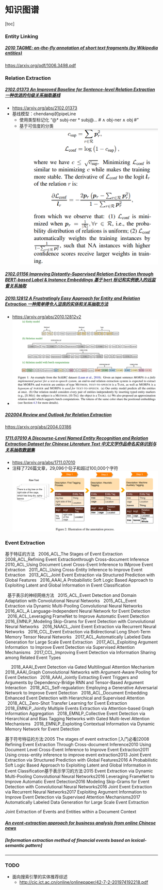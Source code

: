 # 知识图谱

[toc]

### Entity Linking
##### [2010 TAGME: on-the-fly annotation of short text fragments (by Wikipedia entities)](../resources/notes/d0001/kgel_2010_TAGME__on_the_fly_annotation_of_short_text_fragments_by_Wikipedia_entities.md)
https://arxiv.org/pdf/1006.3498.pdf

### Relation Extraction

##### [2102.01373 An Improved Baseline for Sentence-level Relation Extraction 一种改进的句级关系抽取基线](../resources/notes/d0001/kgre_2102.01373.md)
- https://arxiv.org/abs/2102.01373
- 基线模型：chendanqi的pipeLine
  - 使用类型标记化 “@* subj-ner * subj@... # ∧ obj-ner ∧ obj #”
  - 基于可信度的分类
  ![](../source/images/504250202101501604.png)

##### [2102.01156 Improving Distantly-Supervised Relation Extraction through BERT-based Label & Instance Embeddings 基于 bert 标记和实例嵌入的远监督关系抽取](../resources/notes/d0001/kgre_2102.01156.md)
##### [2010.12812 A Frustratingly Easy Approach for Entity and Relation Extraction 一种简单得令人沮丧的实体和关系抽取方法](../resources/notes/d0001/kgre_2020_2010.12812.md)
- https://arxiv.org/abs/2010.12812v2
- ![](../source/images/47192520214725250319.png)

##### [202004 Review and Outlook for Relation Extraction](../resources/notes/d0001/kgre_2020_Review_and_Outlook_for_Relation_Extraction.md)
https://arxiv.org/abs/2004.03186

##### [1711.07010 A Discourse-Level Named Entity Recognition and Relation Extraction Dataset for Chinese Literature Text 中文文学作品命名实体识别与关系抽取数据集](../resources/notes/d0001/kgre_1711.07010.md)
- https://arxiv.org/abs/1711.07010
- 注释了726篇文章，29,096个句子和超过100,000个字符
![](../resources/notes/d0001/2021-04-11-22-04-03.png)

### Event Extraction
基于特征的方法
  2006_ACL_The Stages of Event Extraction
  2008_ACL_Refining Event Extractionthrough Cross-document Inference
  2010_ACL_Using Document Level Cross-Event Inference to IMprove Event Extraction
  2011_ACL_Using Cross-Entity Inference to Improve Event Extraction
  2013_ACL_Joint Event Extraction via Structured Prediction with Global Features
  2016_AAAI_A Probabilistic Soft Logic Based Approach to Exploiting Latent and Global Information in Event Classification

  基于表示的神经网络方法
  2015_ACL_Event Detection and Domain Adaptation with Convolutional Neural Networks
  2015_ACL_Event Extraction via Dynamic Multi-Pooling Convolutional Neural Networks
  2016_ACL_A Language-Independent Neural Network for Event Detection
  2016_ACL_Leveraging FrameNet to Improve Automatic Event Detection
  2016_EMNLP_Modeling Skip-Grams for Event Detection with Convolutional Neural Networks
  2016_NAACL_Joint Event Extraction via Recurrent Neural Networks
  2016_CCL_Event Extraction via Bidirectional Long Short-Term Memory Tensor Neural Networks
  2017_ACL_Automatically Labeled Data Generation for Large Scale Event Extraction
  2017_ACL_Exploiting Argument Information  to Improve Event Detection via Supervised Attention Mechanisms
  2017_CCL_Improving Event Detection via Information Sharing among Related Event Types

  
  2018_AAAI_Event Detection via Gated Multilingual Attention Mechanism
  2018_AAAI_Graph Convolutional Networks with Argument-Aware Pooling for Event Detection
  2018_AAAI_Jointly Extracting Event Triggers and Arguments by Dependency-Bridge RNN and Tensor-Based Argument Interaction
  2018_ACL_Self-regualation: Employing a Generative Adversarial Network to Improve Event Detection
  2018_ACL_Document Embedding Enhanced Event Detection with Hierarchical and Supervised Attention
  2018_ACL_Zero-Shot Transfer Learning for Event Extraction
  2018_EMNLP_Jointly Multiple Events Extraction via Attention-based Graph Information Aggregation
  2018_EMNLP_Collective Event Detection via Hierarchical and Bias Tagging Networks with Gated Multi-level Attention Mechanisms
  2018_EMNLP_Exploiting Contextual Information via Dynamic Memory Network for Event Detection


基于符号特征的方法:2005    The stages of event extraction [入门必看]2008    Refining Event Extraction Through Cross-document Inference2010    Using Document Level Cross-Event Inference to Improve Event Extraction2011    Using cross-entity inference to improve event extraction2013    Joint Event Extraction via Structured Prediction with Global Features2016    A Probabilistic Soft Logic Based Approach to Exploiting Latent and Global Information in Event Classification基于表示学习的方法:2015   Event Extraction via Dynamic Multi-Pooling Convolutional Neural Networks2016   Leveraging FrameNet to Improve Automatic Event Detection2016     Modeling Skip-Grams for Event Detection with Convolutional Neural Networks2016   Joint Event Extraction via Recurrent Neural Networks2017   Exploiting Argument Information to Improve Event Detection via Supervised Attention Mechanisms2017   Automatically Labeled Data Generation for Large Scale Event Extraction

Joint Extraction of Events and Entities within a Document Context

##### [An event-extraction approach for business analysis from online Chinese news]()

##### [Information extraction method of financial events based on lexical-semantic pattern]

---
### TODO

- 面向搜索引擎的实体推荐综述
  - http://cjc.ict.ac.cn/online/onlinepaper/42-7-2-201974192218.pdf